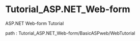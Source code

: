# Tutorial_ASP.NET_Web-form

ASP.NET Web-form Tutorial

path : Tutorial_ASP.NET_Web-form/BasicASPweb/WebTutorial
